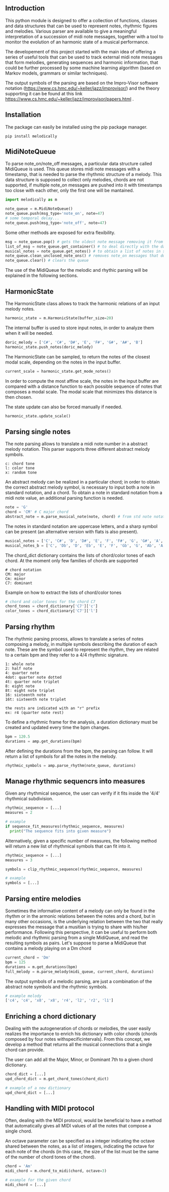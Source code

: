 ## Introduction

This python module is designed to offer a collection of functions, classes and data structures that can be used to represent notes, rhythmic figures and melodies. Various parser are available to give a meaningful interpretation of a succession of midi note messages, together with a tool to monitor the evolution of an harmonic state of a musical performance.

The developement of this project started with the main idea of offering a series of useful tools that can be used to track external midi note messages that form melodies, generating sequences and harmonic information, that could be further processed by some machine learning algorithm (based on Markov models, grammars or similar techniques).

The output symbols of the parsing are based on the Impro-Visor software notation (https://www.cs.hmc.edu/~keller/jazz/improvisor/) and the theory supporting it can be found at this link https://www.cs.hmc.edu/~keller/jazz/improvisor/papers.html .

## Installation
The package can easily be installed using the pip package manager.
```shell
pip install melodically
```

## MidiNoteQueue
To parse note_on/note_off messages, a particular data structure called MidiQueue is used. This queue stores midi note messages with a timestamp, that is needed to parse the rhythmic structure of a melody. This data structure is supposed to collect only melodies, chords are not supported, if multiple note_on messages are pushed into it with timestamps too close with each other, only the first one will be mantained.

```python
import melodically as m

note_queue = m.MidiNoteQueue()
note_queue.push(msg_type='note_on', note=47)
# some temporal delay...
note_queue.push(msg_type='note_off', note=47)
```

Some other methods are exposed for extra flexibility.

```python
msg = note_queue.pop() # gets the oldest note message removing it from the queue
list_of_msg = note_queue.get_container() # to deal directly with the data container
musical_notes = note_queue.get_notes() # to obtain a list of notes in std notation
note_queue.clean_unclosed_note_ons() # removes note_on messages that don't have a corrisponding note_off
note_queue.clear() # clears the queue
```

The use of the MidiQueue for the melodic and rhythic parsing will be explained in the following sections.

## HarmonicState
The HarmonicState class allows to track the harmonic relations of an input melody notes. 

```python
harmonic_state = m.HarmonicState(buffer_size=20)
```

The internal buffer is used to store input notes, in order to analyze them when it will be needed.

```python
doric_melody = ['C#', 'C#', 'D#', 'E', 'F#', 'G#', 'A#', 'B']
harmonic_state.push_notes(doric_melody)
```

The HarmonicState can be sampled, to return the notes of the closest modal scale, depending on the notes in the input buffer. 

```python
current_scale = harmonic_state.get_mode_notes()
```

In order to compute the most affine scale, the notes in the input buffer are compared with a distance function to each possible sequence of notes that composes a modal scale. The modal scale that minimizes this distance is then chosen. 

The state update can also be forced manually if needed.

```python
harmonic_state.update_scale()
```

## Parsing single notes

The note parsing allows to translate a midi note number in a abstract melody notation. This parser supports three different abstract melody symbols.

```
c: chord tone
l: color tone
x: random tone
```

An abstract melody can be realized in a particular chord; in order to obtain the correct abstract melody symbol, is necessary to input both a note in standard notation, and a chord. To obtain a note in standard notation from a midi note value, an additional parsing function is needed.

```python
note = 'G'
chord = 'CM' # C major chord
abstract_note = m.parse_musical_note(note, chord) # from std note notation to abstract note notation
```

The notes in standard notation are uppercase letters, and a sharp symbol can be present (an alternative version with flats is also present).

```python
musical_notes = ['C', 'C#', 'D', 'D#', 'E', 'F', 'F#', 'G', 'G#', 'A', 'A#', 'B']
musical_notes_b = ['C', 'Db', 'D', 'Eb', 'E', 'F', 'Gb', 'G', 'Ab', 'A', 'Bb', 'B']
```

The chord_dict dictionary contains the lists of chord/color tones of each chord.
At the moment only few families of chords are supported

```
# chord notation
CM: major
Cm: minor
C7: dominant
```

Example on how to extract the lists of chord/color tones

```python
# chord and color tones for the chord C7
chord_tones = chord_dictionary['C7']['c']
color_tones = chord_dictionary['C7']['l']
```

## Parsing rhythm

The rhythmic parsing process, allows to translate a series of notes composing a melody, in multiple symbols describing the duration of each note. These are the symbol used to represent the rhythm, they are related to a certain bpm and they refer to a 4/4 rhythmic signature.

```
1: whole note
2: half note
4: quarter note
4dot: quarter note dotted
4t: quarter note triplet
8: eight note
8t: eight note triplet
16: sixteenth note
16t: sixteenth note triplet

the rests are indicated with an "r" prefix
ex: r4 (quarter note rest)
```

To define a rhythmic frame for the analysis, a duration dictionary must be created and updated every time the bpm changes.

```python
bpm = 120.5
durations = amp.get_durations(bpm)
```

After defining the durations from the bpm, the parsing can follow. It will return a list of symbols for all the notes in the melody.

```python
rhythmic_symbols = amp.parse_rhythm(note_queue, durations)
```

## Manage rhythmic sequencrs into measures

Given any rhythmical sequence, the user can verify if it fits inside the '4/4' rhythmical subdivision.

```python
rhythmic_sequence = [...]
measures = 2

# example
if sequence_fit_measures(rhythmic_sequence, measures)
  print("The sequence fits into given measure")

```

Alternatively, given a specific number of measures, the following method will return a new list of rhythmical symbols that can fit into it.

```python
rhythmic_sequence = [...]
measures = 3

symbols = clip_rhythmic_sequence(rhythmic_sequence, measures)

# example
symbols = [...]

```

## Parsing entire melodies

Sometimes the informative content of a melody can only be found in the rhythm or in the armonic relations between the notes and a chord, but in many other occasions, is the underlying relation between the two that really expresses the message that a musitian is trying to share with his/her performance. Following this perspective, it can be useful to perform both melodic and rhythmic parsing from a single MidiQueue, and read the resulting symbols as pairs. Let's suppose to parse a MidiQueue that contains a melody playing on a Dm chord

```python
current_chord = 'Dm'
bpm = 125
durations = m.get_durations(bpm)
full_melody = m.parse_melody(midi_queue, current_chord, durations)
```

The output symbols of a melodic parsing, are just a combination of the abstract note symbols and the rhythmic symbols.

``` python
# example melody
['c4', 'c4', 'x8', 'x8', 'r4', 'l2', 'r2', 'l1']

```

## Enriching a chord dictionary

Dealing with the autogeneration of chords or melodies, the user easily realizes the importance to enrich his dictionary with color chords (chords composed by four notes withspecificintervals). From this concept, we develop a method that returns all the musical connections that a single chord can provide.

The user can add all the Major, Minor, or Dominant 7th to a given chord dictionary.

```python
chord_dict = [...]
upd_chord_dict = m.get_chord_tones(chord_dict)

# example of a new dictionary
upd_chord_dict = [...]
```


## Handling with MIDI protocol


Often, dealing with the MIDI protocol, would be beneficial to have a method that automatically gives all MIDI values of all the notes that compose a single chord.

An octave parameter can be specified as a integer indicating the octave shared between the notes, as a list of integers, indicating the octave for each note of the chords (in this case, the size of the list must be the same of the number of chord tones of the chord).

```python
chord = 'Am'
midi_chord = m.chord_to_midi(chord, octave=3)

# example for the given chord
midi_chord = [...]
```


